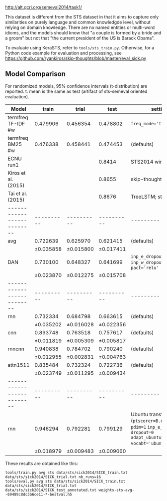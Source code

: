 http://alt.qcri.org/semeval2014/task1/

This dataset is different from the STS dataset in that it aims to capture
only similarities on purely language and common knowledgde level, without
relying on domain knowledge.  There are no named entities or multi-word
idioms, and the models should know that "a couple is formed by a bride
and a groom" but not that "the current president of the US is Barack Obama".

To evaluate using KeraSTS, refer to ``tools/sts_train.py``.
Otherwise, for a Python code example for evaluation and processing, see
https://github.com/ryankiros/skip-thoughts/blob/master/eval_sick.py

Model Comparison
----------------

For randomized models, 95% confidence intervals (t-distribution) are reported.
t. mean is the same as test (artifact of sts-semeval oriented evaluation).

| Model                    | train    | trial    | test     | settings
|--------------------------|----------|----------|----------|---------
| termfreq TF-IDF #w       | 0.479906 | 0.456354 | 0.478802 | ``freq_mode='tf'``
| termfreq BM25 #w         | 0.476338 | 0.458441 | 0.474453 | (defaults)
| ECNU run1                |          |          | 0.8414   | STS2014 winner
| Kiros et al. (2015)      |          |          | 0.8655   | skip-thoughts
| Tai et al. (2015)        |          |          | 0.8676   | TreeLSTM; state-of-art
|--------------------------|----------|----------|----------|---------
| avg                      | 0.722639 | 0.625970 | 0.621415 | (defaults)
|                          |±0.035858 |±0.015800 |±0.017411 |
| DAN                      | 0.730100 | 0.648327 | 0.641699 | ``inp_e_dropout=0`` ``inp_w_dropout=1/3`` ``deep=2`` ``pact='relu'``
|                          |±0.023870 |±0.012275 |±0.015708 |
|--------------------------|----------|----------|----------|---------
| rnn                      | 0.732334 | 0.684798 | 0.663615 | (defaults)
|                          |±0.035202 |±0.016028 |±0.022356 |
| cnn                      | 0.893748 | 0.763518 | 0.757617 | (defaults)
|                          |±0.011819 |±0.005309 |±0.005817 |
| rnncnn                   | 0.940838 | 0.784702 | 0.790240 | (defaults)
|                          |±0.012955 |±0.002831 |±0.004763 |
| attn1511                 | 0.835484 | 0.732324 | 0.722736 | (defaults)
|                          |±0.023749 |±0.011295 |±0.009434 |
|--------------------------|----------|----------|----------|---------
| rnn                      | 0.946294 | 0.792281 | 0.799129 | Ubuntu transfer learning (``ptscorer=B.dot_ptscorer`` ``pdim=1`` ``inp_e_dropout=0`` ``dropout=0`` ``adapt_ubuntu=False`` ``vocabt='ubuntu'``)
|                          |±0.018979 |±0.009483 |±0.009060 |

These results are obtained like this:

	tools/train.py avg sts data/sts/sick2014/SICK_train.txt data/sts/sick2014/SICK_trial.txt nb_runs=16
	tools/eval.py avg sts data/sts/sick2014/SICK_train.txt data/sts/sick2014/SICK_trial.txt data/sts/sick2014/SICK_test_annotated.txt weights-sts-avg--69489c8dc3b6ce11-*-bestval.h5
